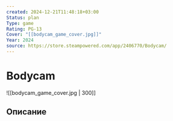 ```yaml
---
created: 2024-12-21T11:48:18+03:00
Status: plan
Type: game
Rating: PG-13
Cover: "[[bodycam_game_cover.jpg]]"
Year: 2024
source: https://store.steampowered.com/app/2406770/Bodycam/
---
```


# Bodycam

![[bodycam_game_cover.jpg | 300]]



## Описание


